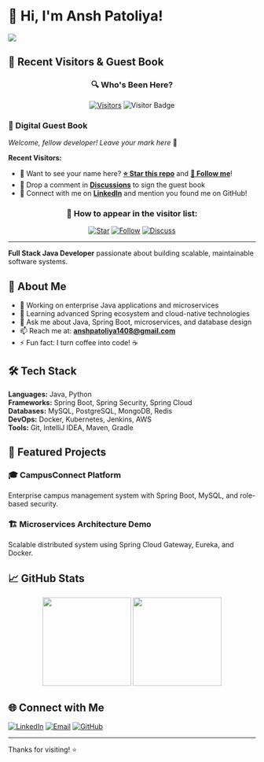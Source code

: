 # 👋 Hi, I'm Ansh Patoliya!

![](https://komarev.com/ghpvc/?username=Ansh-Patoliya&label=Profile+Views)

## 👥 Recent Visitors & Guest Book

<div align="center">

### 🔍 Who's Been Here?
[![Visitors](https://api.visitorbadge.io/api/visitors?path=https%3A%2F%2Fgithub.com%2FAnsh-Patoliya%2FAnsh-Patoliya&label=Unique%20Visitors&countColor=%23263759&style=flat&labelStyle=none)](https://visitorbadge.io/status?path=https%3A%2F%2Fgithub.com%2FAnsh-Patoliya%2FAnsh-Patoliya)
![Visitor Badge](https://visitor-badge.laobi.icu/badge?page_id=Ansh-Patoliya.Ansh-Patoliya)

</div>

### 📝 Digital Guest Book 
*Welcome, fellow developer! Leave your mark here* 🚀

<!-- GUESTBOOK:START -->
**Recent Visitors:**
- 👤 Want to see your name here? [**⭐ Star this repo**](https://github.com/Ansh-Patoliya/Ansh-Patoliya) and [**🌟 Follow me**](https://github.com/Ansh-Patoliya)!
- 📝 Drop a comment in [**Discussions**](https://github.com/Ansh-Patoliya/Ansh-Patoliya/discussions) to sign the guest book
- 💬 Connect with me on [**LinkedIn**](https://www.linkedin.com/in/ansh-patoliya) and mention you found me on GitHub!
<!-- GUESTBOOK:END -->

<div align="center">

### 🎯 How to appear in the visitor list:
[![Star](https://img.shields.io/badge/⭐_Star_this_repo-yellow?style=for-the-badge)](https://github.com/Ansh-Patoliya/Ansh-Patoliya)
[![Follow](https://img.shields.io/badge/👥_Follow_me-blue?style=for-the-badge)](https://github.com/Ansh-Patoliya)
[![Discuss](https://img.shields.io/badge/💬_Join_Discussion-green?style=for-the-badge)](https://github.com/Ansh-Patoliya/Ansh-Patoliya/discussions)

</div>

---

**Full Stack Java Developer** passionate about building scalable, maintainable software systems.

## 🚀 About Me

- 🔭 Working on enterprise Java applications and microservices
- 🌱 Learning advanced Spring ecosystem and cloud-native technologies
- 💬 Ask me about Java, Spring Boot, microservices, and database design
- 📫 Reach me at: **anshpatoliya1408@gmail.com**
- ⚡ Fun fact: I turn coffee into code! ☕

## 🛠️ Tech Stack

**Languages:** Java, Python  
**Frameworks:** Spring Boot, Spring Security, Spring Cloud  
**Databases:** MySQL, PostgreSQL, MongoDB, Redis  
**DevOps:** Docker, Kubernetes, Jenkins, AWS  
**Tools:** Git, IntelliJ IDEA, Maven, Gradle

## 🚀 Featured Projects

### 🎓 CampusConnect Platform
Enterprise campus management system with Spring Boot, MySQL, and role-based security.

### 🏗️ Microservices Architecture Demo
Scalable distributed system using Spring Cloud Gateway, Eureka, and Docker.

## 📈 GitHub Stats

<div align="center">
  <img height="180em" src="https://github-readme-stats.vercel.app/api?username=Ansh-Patoliya&show_icons=true&theme=tokyonight&include_all_commits=true&count_private=true"/>
  <img height="180em" src="https://github-readme-stats.vercel.app/api/top-langs/?username=Ansh-Patoliya&layout=compact&langs_count=8&theme=tokyonight"/>
</div>

## 🌐 Connect with Me

[![LinkedIn](https://img.shields.io/badge/LinkedIn-0077B5?style=for-the-badge&logo=linkedin&logoColor=white)](https://www.linkedin.com/in/ansh-patoliya)
[![Email](https://img.shields.io/badge/Email-D14836?style=for-the-badge&logo=gmail&logoColor=white)](mailto:anshpatoliya1408@gmail.com)
[![GitHub](https://img.shields.io/badge/GitHub-100000?style=for-the-badge&logo=github&logoColor=white)](https://github.com/Ansh-Patoliya)

---

Thanks for visiting! ⭐️
